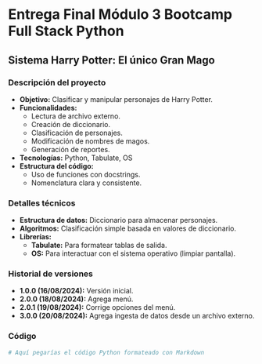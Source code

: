 # Entrega Final Módulo 3 Bootcamp Full Stack Python

## Sistema Harry Potter: El único Gran Mago

### Descripción del proyecto

* **Objetivo:** Clasificar y manipular personajes de Harry Potter.
* **Funcionalidades:**
    * Lectura de archivo externo.
    * Creación de diccionario.
    * Clasificación de personajes.
    * Modificación de nombres de magos.
    * Generación de reportes.
* **Tecnologías:** Python, Tabulate, OS
* **Estructura del código:**
    * Uso de funciones con docstrings.
    * Nomenclatura clara y consistente.

### Detalles técnicos

* **Estructura de datos:** Diccionario para almacenar personajes.
* **Algoritmos:** Clasificación simple basada en valores de diccionario.
* **Librerías:**
    * **Tabulate:** Para formatear tablas de salida.
    * **OS:** Para interactuar con el sistema operativo (limpiar pantalla).

### Historial de versiones
* **1.0.0 (16/08/2024):** Versión inicial.
* **2.0.0 (18/08/2024):** Agrega menú.
* **2.0.1 (19/08/2024):** Corrige opciones del menú.
* **3.0.0 (20/08/2024):** Agrega ingesta de datos desde un archivo externo.

### Código
```python
# Aquí pegarías el código Python formateado con Markdown
